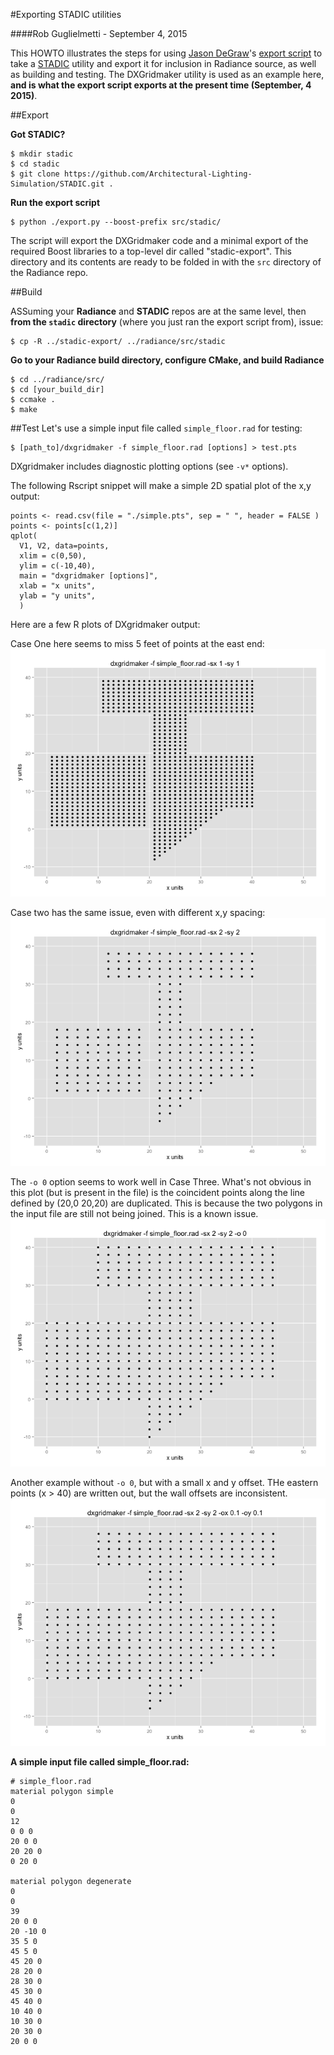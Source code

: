 #Exporting STADIC utilities

####Rob Guglielmetti - September 4, 2015

This HOWTO illustrates the steps for using [Jason DeGraw](https://github.com/jasondegraw)'s [export script](https://github.com/Architectural-Lighting-Simulation/STADIC/blob/export-script/export.py) to take a [STADIC](https://github.com/Architectural-Lighting-Simulation/STADIC) utility and export it for inclusion in Radiance source, as well as building and testing. The DXGridmaker utility is used as an example here, **and is what the export script exports at the present time (September, 4 2015)**.

##Export

**Got STADIC?**
```
$ mkdir stadic
$ cd stadic
$ git clone https://github.com/Architectural-Lighting-Simulation/STADIC.git .
```

**Run the export script**
```
$ python ./export.py --boost-prefix src/stadic/
```

The script will export the DXGridmaker code and a minimal export of the required Boost libraries to a top-level dir called "stadic-export". This directory and its contents are ready to be folded in with the ```src``` directory of the Radiance repo. 

##Build

ASSuming your **Radiance** and **STADIC** repos are at the same level, then **from the ```stadic``` directory** (where you just ran the export script from), issue:
```
$ cp -R ../stadic-export/ ../radiance/src/stadic
```

**Go to your Radiance build directory, configure CMake, and build Radiance**
```
$ cd ../radiance/src/
$ cd [your_build_dir]
$ ccmake .
$ make
```

##Test
Let's use a simple input file called ```simple_floor.rad``` for testing:
```
$ [path_to]/dxgridmaker -f simple_floor.rad [options] > test.pts
```

DXgridmaker includes diagnostic plotting options (see ```-v*``` options).

The following Rscript snippet will make a simple 2D spatial plot of the x,y output:
```
points <- read.csv(file = "./simple.pts", sep = " ", header = FALSE )
points <- points[c(1,2)]
qplot(
  V1, V2, data=points, 
  xlim = c(0,50), 
  ylim = c(-10,40),
  main = "dxgridmaker [options]",
  xlab = "x units",
  ylab = "y units",
  )

```
Here are a few R plots of DXgridmaker output:

Case One here seems to miss 5 feet of points at the east end:
![Case One](img/Rplot03.png)

Case two has the same issue, even with different x,y spacing:
![Case Two](img/Rplot.png)

The ```-o 0``` option seems to work well in Case Three. What's not obvious in this plot (but is present in the file) is the coincident points along the line defined by (20,0 20,20) are duplicated. This is because the two polygons in the input file are still not being joined. This is a known issue.
![Case Three](img/Rplot01.png)

Another example without ```-o 0```, but with a small x and y offset. THe eastern points (x > 40) are written out, but the wall offsets are inconsistent. 
![Test One](img/Rplot02.png)



**A simple input file called simple_floor.rad:**

```
# simple_floor.rad
material polygon simple
0
0 
12
0 0 0
20 0 0
20 20 0
0 20 0

material polygon degenerate
0
0
39
20 0 0
20 -10 0
35 5 0
45 5 0
45 20 0
28 20 0
28 30 0
45 30 0
45 40 0
10 40 0
10 30 0
20 30 0
20 0 0
```



